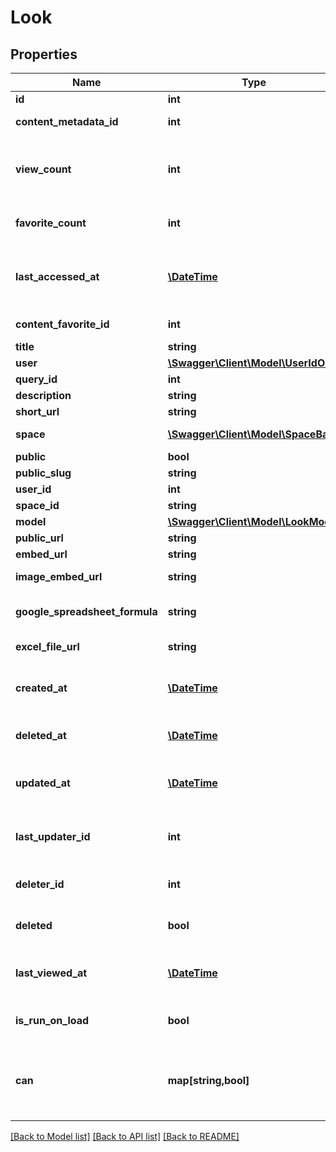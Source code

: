 # Look

## Properties
Name | Type | Description | Notes
------------ | ------------- | ------------- | -------------
**id** | **int** | Unique Id | [optional] 
**content_metadata_id** | **int** | Id of content metadata | [optional] 
**view_count** | **int** | Number of times viewed in the Looker web UI | [optional] 
**favorite_count** | **int** | Number of times favorited | [optional] 
**last_accessed_at** | [**\DateTime**](\DateTime.md) | Time that the Look was last accessed by any user | [optional] 
**content_favorite_id** | **int** | Content Favorite Id | [optional] 
**title** | **string** | Look Title | [optional] 
**user** | [**\Swagger\Client\Model\UserIdOnly**](UserIdOnly.md) | User | [optional] 
**query_id** | **int** | Query Id | [optional] 
**description** | **string** | Description | [optional] 
**short_url** | **string** | Short Url | [optional] 
**space** | [**\Swagger\Client\Model\SpaceBase**](SpaceBase.md) | Space of this Look | [optional] 
**public** | **bool** | Is Public | [optional] 
**public_slug** | **string** | Public Slug | [optional] 
**user_id** | **int** | User Id | [optional] 
**space_id** | **string** | Space Id | [optional] 
**model** | [**\Swagger\Client\Model\LookModel**](LookModel.md) | Model | [optional] 
**public_url** | **string** | Public Url | [optional] 
**embed_url** | **string** | Embed Url | [optional] 
**image_embed_url** | **string** | Image Embed Url | [optional] 
**google_spreadsheet_formula** | **string** | Google Spreadsheet Formula | [optional] 
**excel_file_url** | **string** | Excel File Url | [optional] 
**created_at** | [**\DateTime**](\DateTime.md) | Time that the Look was created. | [optional] 
**deleted_at** | [**\DateTime**](\DateTime.md) | Time that the Look was deleted. | [optional] 
**updated_at** | [**\DateTime**](\DateTime.md) | Time that the Look was updated. | [optional] 
**last_updater_id** | **int** | Id of User that last updated the look. | [optional] 
**deleter_id** | **int** | Id of User that deleted the look. | [optional] 
**deleted** | **bool** | Whether or not a look is deleted. | [optional] 
**last_viewed_at** | [**\DateTime**](\DateTime.md) | Time last viewed in the Looker web UI | [optional] 
**is_run_on_load** | **bool** | auto-run query when Look viewed | [optional] 
**can** | **map[string,bool]** | Operations the current user is able to perform on this object | [optional] 

[[Back to Model list]](../README.md#documentation-for-models) [[Back to API list]](../README.md#documentation-for-api-endpoints) [[Back to README]](../README.md)


